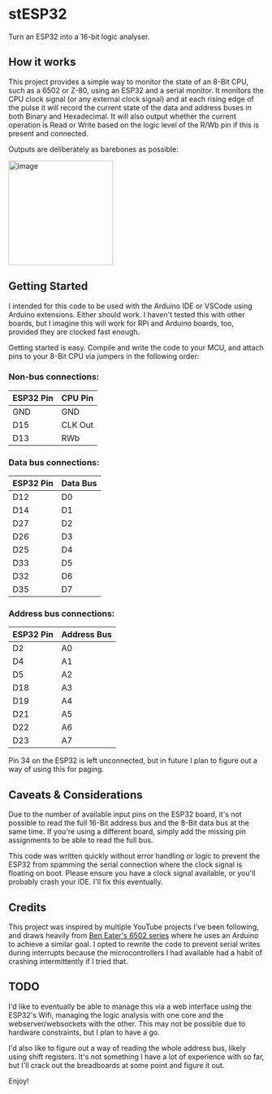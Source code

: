 # stESP32

Turn an ESP32 into a 16-bit logic analyser.

## How it works

This project provides a simple way to monitor the state of an 8-Bit CPU, such as a 6502 or Z-80, using an ESP32 and a serial monitor. It monitors the CPU clock signal (or any external clock signal) and at each rising edge of the pulse it will record the current state of the data and address buses in both Binary and Hexadecimal. It will also output whether the current operation is Read or Write based on the logic level of the R/Wb pin if this is present and connected.

Outputs are deliberately as barebones as possible:

<img width="206" alt="image" src="https://github.com/stevenclark92/stESP32/assets/11930796/63af3ec3-2945-4b93-8b5c-a74abec775e3">

## Getting Started

I intended for this code to be used with the Arduino IDE or VSCode using Arduino extensions. Either should work. I haven't tested this with other boards, but I imagine this will work for RPi and Arduino boards, too, provided they are clocked fast enough.

Getting started is easy. Compile and write the code to your MCU, and attach pins to your 8-Bit CPU via jumpers in the following order:

### Non-bus connections:

| ESP32 Pin   | CPU Pin     |
| ----------- | ----------- |
| GND         | GND         |
| D15         | CLK Out     |
| D13         | RWb         |

### Data bus connections:

| ESP32 Pin   | Data Bus    |
| ----------- | ----------- |
| D12         | D0          |
| D14         | D1          |
| D27         | D2          |
| D26         | D3          |
| D25         | D4          |
| D33         | D5          |
| D32         | D6          |
| D35         | D7          |

### Address bus connections:

| ESP32 Pin   | Address Bus |
| ----------- | ----------- |
| D2          | A0          |
| D4          | A1          |
| D5          | A2          |
| D18         | A3          |
| D19         | A4          |
| D21         | A5          |
| D22         | A6          |
| D23         | A7          |

Pin 34 on the ESP32 is left unconnected, but in future I plan to figure out a way of using this for paging.

## Caveats & Considerations

Due to the number of available input pins on the ESP32 board, it's not possible to read the full 16-Bit address bus and the 8-Bit data bus at the same time. If you're using a different board, simply add the missing pin assignments to be able to read the full bus. 

This code was written quickly without error handling or logic to prevent the ESP32 from spamming the serial connection where the clock signal is floating on boot. Please ensure you have a clock signal available, or you'll probably crash your IDE. I'll fix this eventually.

## Credits

This project was inspired by multiple YouTube projects I've been following, and draws heavily from [Ben Eater's 6502 series](https://www.youtube.com/watch?v=LnzuMJLZRdU) where he uses an Arduino to achieve a similar goal. I opted to rewrite the code to prevent serial writes during interrupts because the microcontrollers I had available had a habit of crashing intermittently if I tried that.


## TODO

I'd like to eventually be able to manage this via a web interface using the ESP32's Wifi, managing the logic analysis with one core and the webserver/websockets with the other. This may not be possible due to hardware constraints, but I plan to have a go.

I'd also like to figure out a way of reading the whole address bus, likely using shift registers. It's not something I have a lot of experience with so far, but I'll crack out the breadboards at some point and figure it out.

Enjoy!

